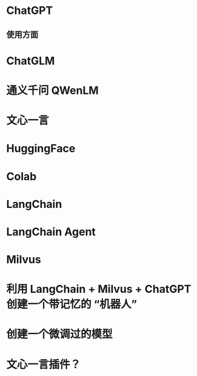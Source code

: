 # ChatGPT

## 使用方面

# ChatGLM

# 通义千问 QWenLM

# 文心一言

# HuggingFace
# Colab

# LangChain

# LangChain Agent

# Milvus



# 利用 LangChain + Milvus + ChatGPT 创建一个带记忆的 “机器人”

# 创建一个微调过的模型

# 文心一言插件？

